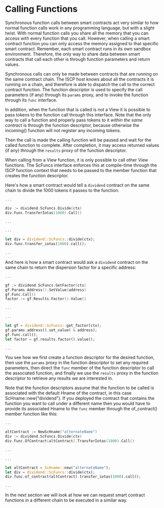# Calling Functions

Synchronous function calls between smart contracts act very similar to how normal function
calls work in any programming language, but with a slight twist. With normal function
calls you share all the memory that you can access with every function that you call.
However, when calling a smart contract function you can only access the memory assigned to
that specific smart contract. Remember, each smart contract runs in its own sandbox
environment. Therefore, the only way to share data between smart contracts that call each
other is through function parameters and return values.

Synchronous calls can only be made between contracts that are running on the same contract
chain. The ISCP host knows about all the contracts it is running on a chain, and therefore
is able to dispatch the call to the correct contract function. The function descriptor is
used to specify the call parameters (if any) through its `params` proxy, and to invoke the
function through its `func` interface.

In addition, when the function that is called is not a View it is possible to pass tokens
to the function call through this interface. Note that the only way to call a function and
properly pass tokens to it _within the same contract_ is through the function descriptor,
because otherwise the incoming() function will not register any incoming tokens.

Then the call is made the calling function will be paused and wait for the called function
to complete. After completion, it may access returned values (if any) through
the `results` proxy of the function descriptor.

When calling from a View function, it is only possible to call other View functions. The
ScFuncs interface enforces this at compile-time through the ISCP function context that
needs to be passed to the member function that creates the function descriptor.

Here's how a smart contract would tell a `dividend` contract on the same chain to divide
the 1000 tokens it passes to the function:

```go
...

div := dividend.ScFuncs.Divide(ctx)
div.Func.TransferIotas(1000).Call()

...
```

```rust
...

let div = dividend::ScFuncs::divide(ctx);
div.func.transfer_iotas(1000).call();

...
```

And here is how a smart contract would ask a `dividend` contract on the same chain to
return the dispersion factor for a specific address:

```go
...

gf := dividend.ScFuncs.GetFactor(ctx)
gf.Params.Address().SetValue(address)
gf.Func.Call()
factor := gf.Results.Factor().Value()

...
```

```rust
...

let gf = dividend::ScFuncs::get_factor(ctx);
gf.params.address().set_value( & address);
gf.func.call();
let factor = gf.results.factor().value();

...
```

You see how we first create a function descriptor for the desired function, then use
the `params` proxy in the function descriptor to set any required parameters, then direct
the `func` member of the function descriptor to call the associated function, and finally
we use the `results` proxy in the function descriptor to retrieve any results we are
interested in.

Note that the function descriptors assume that the function to be called is associated
with the default Hname of the contract, in this case ScHname::new("dividend"). If you
deployed the contract that contains the function you want to call under a different name
then you would have to provide its associated Hname to the `func` member through the
of_contract() member function like this:

```go
...

altContract := NewScHname("alternateName")
div := dividend.ScFuncs.Divide(ctx)
div.Func.OfContract(altContract).TransferIotas(1000).Call()

...
```

```rust
...

let altContract = ScHname::new("alternateName");
let div = dividend::ScFuncs::divide(ctx);
div.func.of_contract(altContract).transfer_iotas(1000).call();

...
```

In the next section we will look at how we can request smart contract functions in a
different chain to be executed in a similar way.
